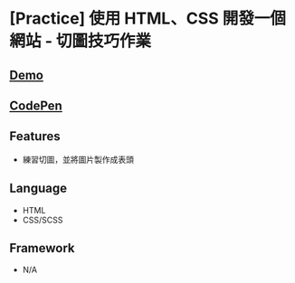 # [Practice] 使用 HTML、CSS 開發一個網站 - 切圖技巧作業

## [Demo](https://guanwha.github.io/practice-htmlcss-hw/)
## [CodePen]()

## Features
- 練習切圖，並將圖片製作成表頭

## Language
- HTML
- CSS/SCSS

## Framework
- N/A

